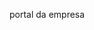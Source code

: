 <Token xmlns:xlink="http://www.w3.org/1999/xlink">portal da empresa</Token>

<!--HONumber=Jun16_HO4-->


